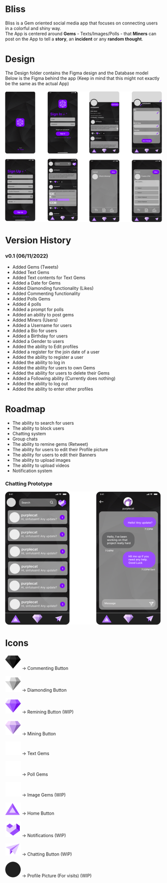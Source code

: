 # Bliss

Bliss is a Gem oriented social media app that focuses on connecting users in a colorful and shiny way.<br />
The App is centered around **Gems** - Texts/Images/Polls - that **Miners** can post on the App to tell a **story**, an **incident** or any **random thought**.<br />

# Design

The Design folder contains the Figma design and the Database model<br />
Below is the Figma behind the app (Keep in mind that this might not exactly be the same as the actual App)<br /><br />
![Design](https://github.com/itSim04/Bliss/blob/main/Bliss_design/Design.png)

# Version History

### v0.1 (06/11/2022)

- Added Gems (Tweets)
- Added Text Gems
- Added Text contents for Text Gems
- Added a Date for Gems
- Added Diamonding functionality (Likes)
- Added Commenting functionality
- Added Polls Gems
- Added 4 polls
- Added a prompt for polls
- Added an ability to post gems
- Added Miners (Users)
- Added a Username for users
- Added a Bio for users
- Added a Birthday for users
- Added a Gender to users
- Added the ability to Edit profiles
- Added a register for the join date of a user
- Added the ability to register a user
- Added the ability to log in 
- Added the ability for users to own Gems
- Added the ability for users to delete their Gems
- Added a Following ability (Currently does nothing)
- Added the ability to log out
- Added the ability to enter other profiles

# Roadmap

- The ability to search for users
- The ability to block users
- Chatting system
- Group chats
- The ability to remine gems (Retweet)
- The ability for users to edit their Profile picture
- The ability for users to edit their Banners
- The ability to upload images
- The ability to upload videos
- Notification system

### Chatting Prototype

<img src="https://github.com/itSim04/Bliss/blob/main/Bliss_design/Prototype.png" width="500"></img>

# Icons

<img src="https://github.com/itSim04/Bliss/blob/main/Bliss_client/app/src/main/res/drawable/comments_icon.png" width="50"></img> -> Commenting Button<br /><br />
<img src="https://github.com/itSim04/Bliss/blob/main/Bliss_client/app/src/main/res/drawable/diamonds_icon.png" width="50"></img> -> Diamonding Button<br /><br />
<img src="https://github.com/itSim04/Bliss/blob/main/Bliss_client/app/src/main/res/drawable/remines_icon.png" width="50"></img> -> Remining Button (WIP)<br /><br />
<img src="https://github.com/itSim04/Bliss/blob/main/Bliss_client/app/src/main/res/drawable/mine_icon.png" width="50"></img> -> Mining Button<br /><br />
<img src="https://github.com/itSim04/Bliss/blob/main/Bliss_client/app/src/main/res/drawable-v24/text_icon.png" width="50"></img> -> Text Gems<br /><br />
<img src="https://github.com/itSim04/Bliss/blob/main/Bliss_client/app/src/main/res/drawable-v24/poll_icon.png" width="50"></img> -> Poll Gems<br /><br />
<img src="https://github.com/itSim04/Bliss/blob/main/Bliss_client/app/src/main/res/drawable-v24/image_icon.png" width="50"></img> -> Image Gems (WIP)<br /><br />
<img src="https://github.com/itSim04/Bliss/blob/main/Bliss_client/app/src/main/res/drawable-v24/home_icon.png" width="50"></img> -> Home Button<br /><br />
<img src="https://github.com/itSim04/Bliss/blob/main/Bliss_client/app/src/main/res/drawable/notifications.png" width="50"></img> -> Notifications (WIP)<br /><br />
<img src="https://github.com/itSim04/Bliss/blob/main/Bliss_client/app/src/main/res/drawable/airplane_icon.png" width="50"></img> -> Chatting Button (WIP)<br /><br />
<img src="https://github.com/itSim04/Bliss/blob/main/Bliss_client/app/src/main/res/drawable/profile_pic_bg.png" width="50"></img> -> Profile Picture (For visits) (WIP)<br /><br />
